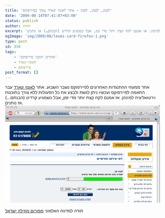 ```yaml
---
title: 'לפנק, לפנק, לפנק – אתר לאומי קארד עובד בפיירפוקס'
date: '2009-08-14T07:41:07+03:00'
status: publish
author: יהודה
excerpt: 'אחד ממעוזי ההתנגדות האחרונים לפיירפוקס נשבר השבוע. אתר לאומי קארד עבר התאמה לפיירפוקס ועכשיו ניתן לגשת ולבצע את כל הפעולות ללא צורך בתוכנות וירטואליציה למינהן. אז אמנם לקח קצת יותר מדי זמן, אבל כשמגיע קרדיט (הבנתם…) אז נותנים'
ogImage: 'img/2009/08/leumi-card-firefox-1.png'
type: post
id: 334
tags:
    - 'אתרים תומכי פיירפוקס'
    - לאומי-קארד
    - פיירפוקס
post_format: []
---
```

אחד ממעוזי ההתנגדות האחרונים לפיירפוקס נשבר השבוע. אתר [לאומי קארד](http://www.leumi-card.co.il/) עבר התאמה לפיירפוקס ועכשיו ניתן לגשת ולבצע את כל הפעולות ללא צורך בתוכנות וירטואליציה למינהן. אז אמנם לקח קצת יותר מדי זמן, אבל כשמגיע קרדיט (הבנתם…) אז נותנים.  
![הלו, זה פיירפוקס?](/img/2009/08/leumi-card-firefox-1.png)

תודה למדווח האלמוני [מפורום מוזילה ישראל](http://mozilla.org.il/board/viewtopic.php?f=13&t=6060#p38057)
